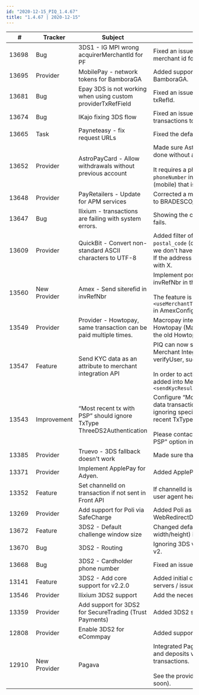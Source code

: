 ```yaml
--- 
id: "2020-12-15_PIQ_1.4.67"
title: "1.4.67 | 2020-12-15"
--- 
```



| #     | Tracker     | Subject   | Description    |
|-------|-------------|-----------|----------------|
| 13698 | Bug | 3DS1 - IG MPI wrong acquirerMerchantId for PF | Fixed an issue with IG MPI, not using the correct acquirer merchant id for payment facilitator (PF)  |
| 13695 | Provider | MobilePay - network tokens for BamboraGA | Added support for network tokens from MobilePay for BamboraGA. |
| 13681 | Bug | Epay 3DS is not working when using custom providerTxRefField | Fixed an issue with redirect/callbacks when using a custom txRefId. |
| 13674 | Bug | IKajo fixing 3DS flow | Fixed an issue with 3DS transactions for Ikajo that caused transactions to fail. |
| 13665 | Task | Payneteasy - fix request URLs | Fixed the default test and live request URL for Payneteasy. |
| 13652 | Provider | AstroPayCard - Allow withdrawals without previous account | Made sure AstroPay card withdrawals with the new API can be done without a previous successful deposit.<br/><br/>It requires a phone number, and It's possible either to use the `phoneNumber` input parameter or rely on the phone number (mobile) that is registered on the user. |
| 13648 | Provider | PayRetailers - Update for APM services | Corrected a mixup between two APMs and separated BRADESCO to BRADESCO_ONLINE and BRADESCO_CASH.|
| 13647 | Bug | Ilixium - transactions are failing with system errors. | Showing the correct error message when Ilixium wallet deposit fails. |
| 13609 | Provider | QuickBit - Convert non-standard ASCII characters to UTF-8 | Added filter of non ASCII characters for `state_code` and `postal_code` (can be configured using the `<invalidCharsRegex>`). If we don't have a value for state then `NA` will be sent to the provider. If the address is less than 5 characters the address will be padded with X.  |
| 13560 | New Provider | Amex - Send siterefid in invRefNbr | Implement possibility to send merchantTxId (siteRefId) as invRefNbr in the capture request to Amex. <br/><br/>The feature is enabled by setting `<useMerchantTxIdAsInvRefNbr>true</useMerchantTxIdAsInvRefNbr>` in AmexConfig |
| 13549 | Provider | Provider - Howtopay, same transaction can be paid multiple times. | Macropay integration now handles extra payments from Howtopay (Macropay integration) in case a merchant is still using the old Howtopay integration.    |
| 13547 | Feature | Send KYC data as an attribute to merchant integration API  | PIQ can now start sending the KYC results as attributes via Merchant Integration API during the subsequent requests after verifyUser, such as authorize, cancel, and transfer. <br/><br/>In order to activate this functionality, the following tag should be added into MerchantConfig: `<sendKycResultAsAttributes>true</sendKycResultAsAttributes>` |
| 13543 | Improvement | “Most recent tx with PSP” should ignore TxType ThreeDS2Authentication | Configure “Most recent tx with PSP” condition to ignore ThreeDS2 data transactions. A new condition attribute is added to allow ignoring specific transaction types, which is called "Ignore most recent TxType". <br/><br/>Please contact support if you don't see the "Most recent tx with PSP" option inside the "Most recent tx with PSP" condition. |
| 13385 | Provider | Truevo - 3DS fallback doesn't work | Made sure that fallbacks work for Truevo 3DS transactions. |
| 13371 | Provider | Implement ApplePay for Adyen. | Added ApplePay support for Adyen. |
| 13352 | Feature | Set channelId on transaction if not sent in Front API | If channelId is not sent in the Front API, PIQ will try to parse the user agent header and set channelId on the transaction. |
| 13269 | Provider | Add support for Poli via SafeCharge  | Added Poli as an APM for SafeCharge, using the transaction type WebRedirectDeposit with the service parameter set to "POLI". |
| 13672 | Feature | 3DS2 - Default challenge window size | Changed default challenge window size hint to 05 (100% width/height) if not configured. |
| 13670 | Bug | 3DS2 - Routing | Ignoring 3DS v2 authentication for providers not supporting 3DS v2. |
| 13668 | Bug | 3DS2 - Cardholder phone number | Fixed an issue handling invalid phone numbers |
| 13141 | Feature | 3DS2 - Add core support for v2.2.0 | Added initial core support for 3DS v2.2.0. Note that not all 3D servers / issuers supports it yet.  |
| 13546 | Provider | Ilixium 3DS2 support | Add the necessary fields to do 3DS2 transactions with Ilixium.|
| 13359 | Provider | Add support for 3DS2 for SecureTrading (Trust Payments) | Added 3DS2 support for SecureTrading using external MPI |
| 12808 | Provider | Enable 3DS2 for eCommpay | Added support for 3DS2 with EcommPay |
| 12910 | New Provider | Pagava | Integrated Pagava - A new provider offering Bank withdrawals and deposits via WebRedirectDeposit to proceed with credit card transactions.<br/><br/>See the provider manual for more information (will be added soon). |
